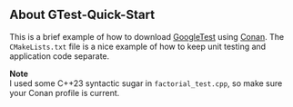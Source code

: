 ## About GTest-Quick-Start
This is a brief example of how to download [GoogleTest](https://google.github.io/googletest/) using [Conan](https://conan.io/). The `CMakeLists.txt` file is a nice example of how to keep unit testing and application code separate.

**Note** \
I used some C++23 syntactic sugar in `factorial_test.cpp`, so make sure your Conan profile is current. 
